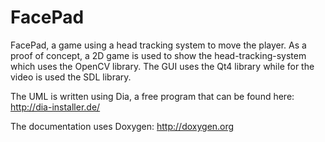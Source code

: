 FacePad
=======

FacePad, a game using a head tracking system to move the player.
As a proof of concept, a 2D game is used to show the head-tracking-system which uses the OpenCV library.
The GUI uses the Qt4 library while for the video is used the SDL library.

The UML is written using Dia, a free program that can be found here: http://dia-installer.de/

The documentation uses Doxygen: http://doxygen.org
